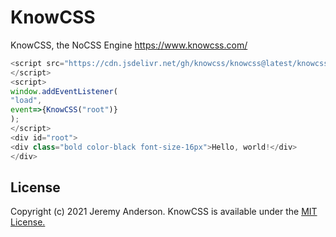 # KnowCSS
KnowCSS, the NoCSS Engine
https://www.knowcss.com/

```javascript
<script src="https://cdn.jsdelivr.net/gh/knowcss/knowcss@latest/knowcss.js">
</script>
<script>
window.addEventListener(
"load",
event=>{KnowCSS("root")}
);
</script>
<div id="root">
<div class="bold color-black font-size-16px">Hello, world!</div>
</div>
```

## License
Copyright (c) 2021 Jeremy Anderson. KnowCSS is available under the [MIT License.](https://github.com/knowcss/knowcss/blob/main/LICENSE)
